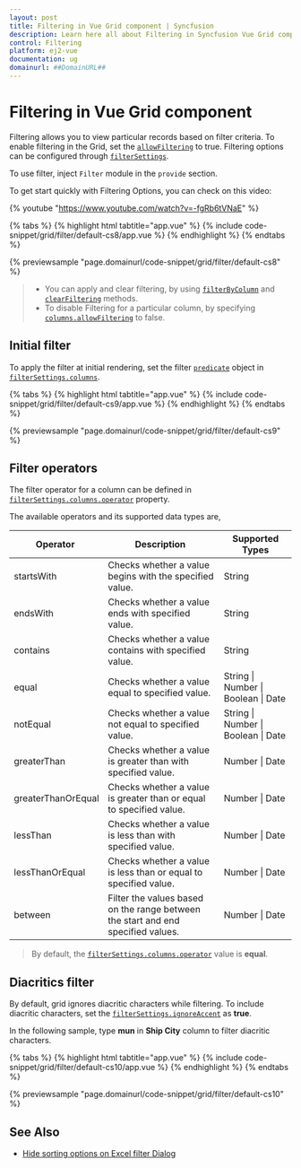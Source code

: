 ```yaml
---
layout: post
title: Filtering in Vue Grid component | Syncfusion
description: Learn here all about Filtering in Syncfusion Vue Grid component of Syncfusion Essential JS 2 and more.
control: Filtering 
platform: ej2-vue
documentation: ug
domainurl: ##DomainURL##
---
```


# Filtering in Vue Grid component

Filtering allows you to view particular records based on filter criteria. To enable filtering in the Grid, set the [`allowFiltering`](https://ej2.syncfusion.com/vue/documentation/api/grid/#allowfiltering) to true. Filtering options can be configured through [`filterSettings`](https://ej2.syncfusion.com/vue/documentation/api/grid/filterSettings/).

To use filter, inject `Filter` module in the `provide` section.

To get start quickly with Filtering Options, you can check on this video:

{% youtube "https://www.youtube.com/watch?v=-fgRb6tVNaE" %}

<!-- The Grid supports three types of filter, they are
* Filter bar
* Excel
* Checkbox -->

{% tabs %}
{% highlight html tabtitle="app.vue" %}
{% include code-snippet/grid/filter/default-cs8/app.vue %}
{% endhighlight %}
{% endtabs %}
        
{% previewsample "page.domainurl/code-snippet/grid/filter/default-cs8" %}

> * You can apply and clear filtering, by using [`filterByColumn`](https://ej2.syncfusion.com/vue/documentation/api/grid/filter/#filterbycolumn) and [`clearFiltering`](https://ej2.syncfusion.com/vue/documentation/api/grid/filter/#clearfiltering) methods.
> * To disable Filtering for a particular column, by specifying [`columns.allowFiltering`](https://ej2.syncfusion.com/vue/documentation/api/grid/column/#allowfiltering) to false.

## Initial filter

To apply the filter at initial rendering, set the filter [`predicate`](https://ej2.syncfusion.com/vue/documentation/api/grid/predicate/) object in [`filterSettings.columns`](https://ej2.syncfusion.com/vue/documentation/api/grid/filterSettingsModel/#columns).

{% tabs %}
{% highlight html tabtitle="app.vue" %}
{% include code-snippet/grid/filter/default-cs9/app.vue %}
{% endhighlight %}
{% endtabs %}
        
{% previewsample "page.domainurl/code-snippet/grid/filter/default-cs9" %}

## Filter operators

The filter operator for a column can be defined in [`filterSettings.columns.operator`](https://ej2.syncfusion.com/vue/documentation/api/grid/predicateModel/#operator) property.

The available operators and its supported data types are,

Operator |Description |Supported Types
-----|-----|-----
startsWith |Checks whether a value begins with the specified value. |String
endsWith |Checks whether a value ends with specified value. |String
contains |Checks whether a value contains with specified value. |String
equal |Checks whether a value equal to specified value. |String &#124; Number &#124; Boolean &#124; Date
notEqual |Checks whether a value not equal to specified value. |String &#124; Number &#124; Boolean &#124; Date
greaterThan |Checks whether a value is greater than with specified value. |Number &#124; Date
greaterThanOrEqual|Checks whether a value is greater than or equal to specified value. |Number &#124; Date
lessThan |Checks whether a value is less than with specified value. |Number &#124; Date
lessThanOrEqual |Checks whether a value is less than or equal to specified value. |Number &#124; Date
between|Filter the values based on the range between the start and end specified values. |Number &#124; Date

> By default, the [`filterSettings.columns.operator`](https://ej2.syncfusion.com/vue/documentation/api/grid/predicateModel/#operator) value is **equal**.

## Diacritics filter

By default, grid ignores diacritic characters while filtering. To include diacritic characters, set the [`filterSettings.ignoreAccent`](https://ej2.syncfusion.com/vue/documentation/api/grid/filterSettings/#ignoreaccent) as **true**.

In the following sample, type **mun** in **Ship City** column to filter diacritic characters.

{% tabs %}
{% highlight html tabtitle="app.vue" %}
{% include code-snippet/grid/filter/default-cs10/app.vue %}
{% endhighlight %}
{% endtabs %}
        
{% previewsample "page.domainurl/code-snippet/grid/filter/default-cs10" %}

## See Also

* [Hide sorting options on Excel filter Dialog](../how-to/hide-sorting-in-excel-filter)